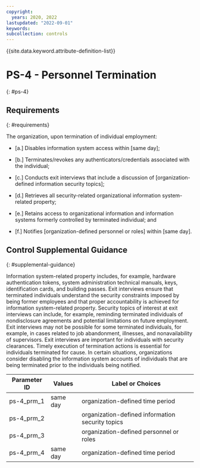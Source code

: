 ```yaml
---
copyright:
  years: 2020, 2022
lastupdated: "2022-09-01"
keywords: 
subcollection: controls
---
```



{{site.data.keyword.attribute-definition-list}}


# PS-4 - Personnel Termination
{: #ps-4}

## Requirements
{: #requirements}

The organization, upon termination of individual employment:

- \[a.\] Disables information system access within [same day];

- \[b.\] Terminates/revokes any authenticators/credentials associated with the individual;

- \[c.\] Conducts exit interviews that include a discussion of [organization-defined information security topics];

- \[d.\] Retrieves all security-related organizational information system-related property;

- \[e.\] Retains access to organizational information and information systems formerly controlled by terminated individual; and

- \[f.\] Notifies [organization-defined personnel or roles] within [same day].

## Control Supplemental Guidance
{: #supplemental-guidance}

Information system-related property includes, for example, hardware authentication tokens, system administration technical manuals, keys, identification cards, and building passes. Exit interviews ensure that terminated individuals understand the security constraints imposed by being former employees and that proper accountability is achieved for information system-related property. Security topics of interest at exit interviews can include, for example, reminding terminated individuals of nondisclosure agreements and potential limitations on future employment. Exit interviews may not be possible for some terminated individuals, for example, in cases related to job abandonment, illnesses, and nonavailability of supervisors. Exit interviews are important for individuals with security clearances. Timely execution of termination actions is essential for individuals terminated for cause. In certain situations, organizations consider disabling the information system accounts of individuals that are being terminated prior to the individuals being notified.

| Parameter ID | Values | Label or Choices |
|---|---|---|
| ps-4_prm_1 | same day | organization-defined time period |
| ps-4_prm_2 |  | organization-defined information security topics |
| ps-4_prm_3 |  | organization-defined personnel or roles |
| ps-4_prm_4 | same day | organization-defined time period |
